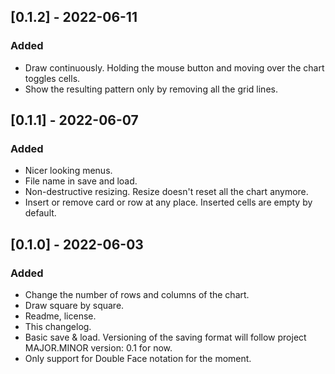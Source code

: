 ## [0.1.2] - 2022-06-11
### Added
- Draw continuously. Holding the mouse button and moving over the chart toggles cells.
- Show the resulting pattern only by removing all the grid lines.

## [0.1.1] - 2022-06-07
### Added
- Nicer looking menus.
- File name in save and load.
- Non-destructive resizing. Resize doesn't reset all the chart anymore.
- Insert or remove card or row at any place. Inserted cells are empty by default.

## [0.1.0] - 2022-06-03
### Added
- Change the number of rows and columns of the chart.
- Draw square by square.
- Readme, license.
- This changelog.
- Basic save & load. Versioning of the saving format will follow project MAJOR.MINOR version: 0.1 for now.
- Only support for Double Face notation for the moment.
